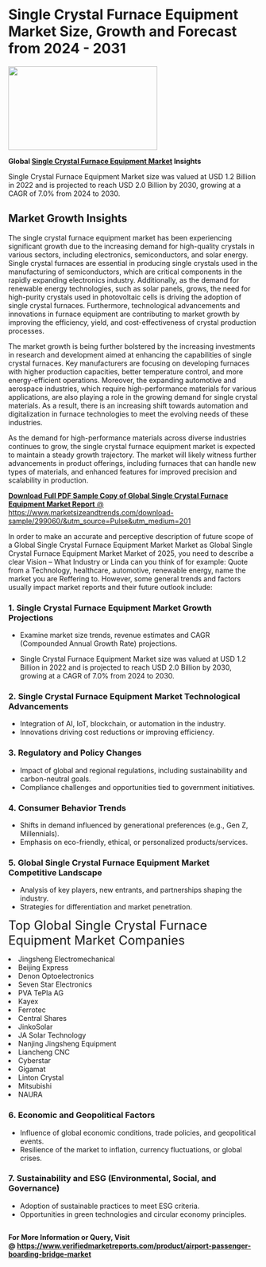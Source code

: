 <H1>Single Crystal Furnace Equipment Market Size, Growth and Forecast from 2024 - 2031</H1><img class="aligncenter size-medium wp-image-584254" src="https://thirdeyenews.in/wp-content/uploads/2024/09/Global-Market-Research-300x168.jpeg" alt="" width="300" height="168" /><p><strong>Global&nbsp;<a href="https://www.marketsizeandtrends.com/download-sample/299060/&amp;utm_source=Pulse&amp;utm_medium=201">Single Crystal Furnace Equipment Market</a> Insights</strong></p><p>Single Crystal Furnace Equipment Market size was valued at USD 1.2 Billion in 2022 and is projected to reach USD 2.0 Billion by 2030, growing at a CAGR of 7.0% from 2024 to 2030.</p><p><h2>Market Growth Insights</h2> <p>The single crystal furnace equipment market has been experiencing significant growth due to the increasing demand for high-quality crystals in various sectors, including electronics, semiconductors, and solar energy. Single crystal furnaces are essential in producing single crystals used in the manufacturing of semiconductors, which are critical components in the rapidly expanding electronics industry. Additionally, as the demand for renewable energy technologies, such as solar panels, grows, the need for high-purity crystals used in photovoltaic cells is driving the adoption of single crystal furnaces. Furthermore, technological advancements and innovations in furnace equipment are contributing to market growth by improving the efficiency, yield, and cost-effectiveness of crystal production processes.</p> <p><a href="#"></a></p> <p>The market growth is being further bolstered by the increasing investments in research and development aimed at enhancing the capabilities of single crystal furnaces. Key manufacturers are focusing on developing furnaces with higher production capacities, better temperature control, and more energy-efficient operations. Moreover, the expanding automotive and aerospace industries, which require high-performance materials for various applications, are also playing a role in the growing demand for single crystal materials. As a result, there is an increasing shift towards automation and digitalization in furnace technologies to meet the evolving needs of these industries.</p> <p>As the demand for high-performance materials across diverse industries continues to grow, the single crystal furnace equipment market is expected to maintain a steady growth trajectory. The market will likely witness further advancements in product offerings, including furnaces that can handle new types of materials, and enhanced features for improved precision and scalability in production.</p> <p><a href="#"></p><p><span class=""><strong>Download Full PDF Sample Copy of Global Single Crystal Furnace Equipment Market Report</strong> @ <a href="https://www.marketsizeandtrends.com/download-sample/299060/&amp;utm_source=Pulse&amp;utm_medium=201" target="_blank">https://www.marketsizeandtrends.com/download-sample/299060/&amp;utm_source=Pulse&amp;utm_medium=201</a></span></p><p>In order to make an accurate and perceptive description of future scope of a Global&nbsp;Single Crystal Furnace Equipment Market Market as Global&nbsp;Single Crystal Furnace Equipment Market Market of 2025, you need to describe a clear Vision &ndash; What Industry or Linda can you think of for example: Quote from a Technology, healthcare, automotive, renewable energy, name the market you are Reffering to. However, some general trends and factors usually impact market reports and their future outlook include:</p><h3>1.&nbsp;<strong>Single Crystal Furnace Equipment Market Growth Projections</strong></h3><ul><li>Examine market size trends, revenue estimates and CAGR (Compounded Annual Growth Rate) projections.</li><li><p>Single Crystal Furnace Equipment Market size was valued at USD 1.2 Billion in 2022 and is projected to reach USD 2.0 Billion by 2030, growing at a CAGR of 7.0% from 2024 to 2030.</p></li></ul><h3>2.&nbsp;<strong>Single Crystal Furnace Equipment Market Technological Advancements</strong></h3><ul><li>Integration of AI, IoT, blockchain, or automation in the industry.</li><li>Innovations driving cost reductions or improving efficiency.</li></ul><h3>3.&nbsp;<strong>Regulatory and Policy Changes</strong></h3><ul><li>Impact of global and regional regulations, including sustainability and carbon-neutral goals.</li><li>Compliance challenges and opportunities tied to government initiatives.</li></ul><h3>4.&nbsp;<strong>Consumer Behavior Trends</strong></h3><ul><li>Shifts in demand influenced by generational preferences (e.g., Gen Z, Millennials).</li><li>Emphasis on eco-friendly, ethical, or personalized products/services.</li></ul><h3>5.&nbsp;<strong>Global Single Crystal Furnace Equipment Market Competitive Landscape</strong></h3><ul><li>Analysis of key players, new entrants, and partnerships shaping the industry.</li><li>Strategies for differentiation and market penetration.</li></ul><p data-pm-slice="1 1 []"><span style="color: inherit; font-family: inherit; font-size: 25px;">Top Global Single Crystal Furnace Equipment Market Companies</span></p><div class="" data-test-id=""><p><li>Jingsheng Electromechanical</li><li> Beijing Express</li><li> Denon Optoelectronics</li><li> Seven Star Electronics</li><li> PVA TePla AG</li><li> Kayex</li><li> Ferrotec</li><li> Central Shares</li><li> JinkoSolar</li><li> JA Solar Technology</li><li> Nanjing Jingsheng Equipment</li><li> Liancheng CNC</li><li> Cyberstar</li><li> Gigamat</li><li> Linton Crystal</li><li> Mitsubishi</li><li> NAURA</li></p></div><h3>6.&nbsp;<strong>Economic and Geopolitical Factors</strong></h3><ul><li>Influence of global economic conditions, trade policies, and geopolitical events.</li><li>Resilience of the market to inflation, currency fluctuations, or global crises.</li></ul><h3>7.&nbsp;<strong>Sustainability and ESG (Environmental, Social, and Governance)</strong></h3><ul><li>Adoption of sustainable practices to meet ESG criteria.</li><li>Opportunities in green technologies and circular economy principles.</li></ul><h2><strong style="font-size: 14px;">For More Information or Query, Visit @&nbsp;</strong><a style="background-color: #ffffff; font-size: 14px;" href="https://www.marketsizeandtrends.com/report/single-crystal-furnace-equipment-market/" target="_blank">https://www.verifiedmarketreports.com/product/airport-passenger-boarding-bridge-market</a></h2>
